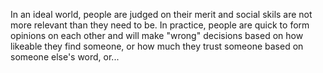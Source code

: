 

In an ideal world, people are judged on their merit and social skils are not more relevant than they need to be. In practice, people are quick to form opinions on each other and will make "wrong" decisions based on how likeable they find someone, or how much they trust someone based on someone else's word, or...


